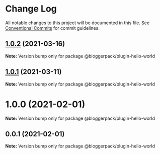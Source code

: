 # Change Log

All notable changes to this project will be documented in this file.
See [Conventional Commits](https://conventionalcommits.org) for commit guidelines.

## [1.0.2](https://github.com/bloggerpack/bloggerpack/compare/@bloggerpack/plugin-hello-world@1.0.1...@bloggerpack/plugin-hello-world@1.0.2) (2021-03-16)

**Note:** Version bump only for package @bloggerpack/plugin-hello-world





## [1.0.1](https://github.com/bloggerpack/bloggerpack/compare/@bloggerpack/plugin-hello-world@1.0.0...@bloggerpack/plugin-hello-world@1.0.1) (2021-03-11)

**Note:** Version bump only for package @bloggerpack/plugin-hello-world





# 1.0.0 (2021-02-01)

**Note:** Version bump only for package @bloggerpack/plugin-hello-world





## 0.0.1 (2021-02-01)

**Note:** Version bump only for package @bloggerpack/plugin-hello-world
